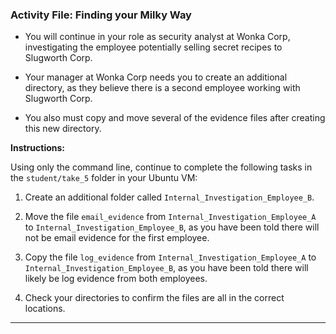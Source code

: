 ### Activity File: Finding your Milky Way 
 
- You will continue in your role as security analyst at Wonka Corp, investigating the employee potentially selling secret recipes to Slugworth Corp.

- Your manager at Wonka Corp needs you to create an additional directory, as they believe there is a second employee working with Slugworth Corp.

- You also must copy and move several of the evidence files after creating this new directory.

**Instructions:**

Using only the command line, continue to complete the following tasks in the `student/take_5` folder in your Ubuntu VM:

  1. Create an additional folder called `Internal_Investigation_Employee_B`.

  2. Move the file `email_evidence` from `Internal_Investigation_Employee_A` to `Internal_Investigation_Employee_B`, as you have been told there will not be email evidence for the first employee.

  3. Copy the file `log_evidence` from `Internal_Investigation_Employee_A` to `Internal_Investigation_Employee_B`, as you have been told there will likely be log evidence from both employees.

  4. Check your directories to confirm the files are all in the correct locations.

---
